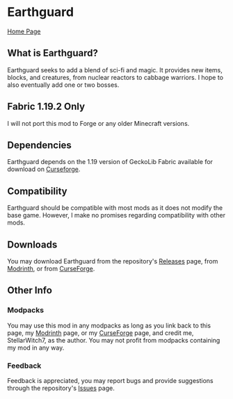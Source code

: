 # Earthguard

[Home Page](https://stellarwitch7.github.io/)

## What is Earthguard?
Earthguard seeks to add a blend of sci-fi and magic. It provides new items, blocks, and creatures, from nuclear reactors to cabbage warriors. I hope to also eventually add one or two bosses. 

## Fabric 1.19.2 Only
I will not port this mod to Forge or any older Minecraft versions. 

## Dependencies
Earthguard depends on the 1.19 version of GeckoLib Fabric available for download on [Curseforge](https://www.curseforge.com/minecraft/mc-mods/geckolib). 

## Compatibility
Earthguard should be compatible with most mods as it does not modify the base game. However, I make no promises regarding compatibility with other mods. 

## Downloads
You may download Earthguard from the repository's [Releases](https://github.com/StellarWitch7/Earthguard/releases) page, from [Modrinth](https://modrinth.com/mod/earthguard), or from [CurseForge](https://www.curseforge.com/minecraft/mc-mods/earthguard). 

## Other Info

### Modpacks
You may use this mod in any modpacks as long as you link back to this page, my [Modrinth](https://modrinth.com/mod/earthguard) page, or my [CurseForge](https://www.curseforge.com/minecraft/mc-mods/earthguard) page, and credit me, StellarWitch7, as the author. You may not profit from modpacks containing my mod in any way. 

### Feedback
Feedback is appreciated, you may report bugs and provide suggestions through the repository's [Issues](https://github.com/StellarWitch7/Earthguard/issues) page. 
